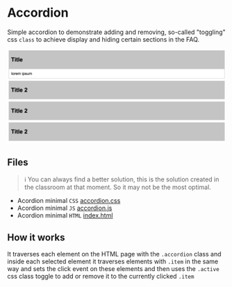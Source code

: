 # Accordion

Simple accordion to demonstrate adding and removing, so-called "toggling" css `class` to achieve display and
hiding certain sections in the FAQ.

![showcase.png](showcase.png)

## Files

> ℹ️ You can always find a better solution, this is the solution created in the classroom at that moment. So it may not
> be
> the most optimal.

- Acordion minimal `CSS` [accordion.css](accordion.css)
- Acordion minimal `JS` [accordion.js](accordion.js)
- Acordion minimal `HTML` [index.html](index.html)

## How it works

It traverses each element on the HTML page with the `.accordion` class and inside each selected element it traverses
elements with `.item` in the same way and sets the click event on these elements and then uses the `.active` css class
toggle to add or remove it to the currently clicked `.item`